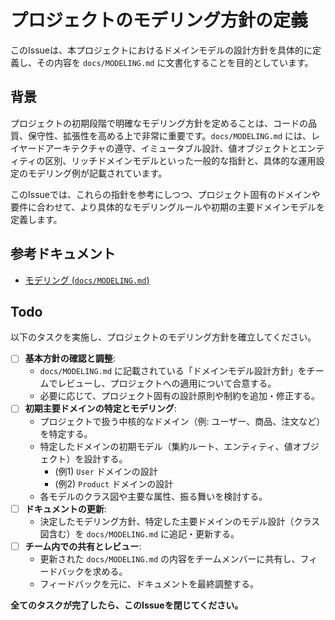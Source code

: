 # プロジェクトのモデリング方針の定義

このIssueは、本プロジェクトにおけるドメインモデルの設計方針を具体的に定義し、その内容を `docs/MODELING.md` に文書化することを目的としています。

## 背景

プロジェクトの初期段階で明確なモデリング方針を定めることは、コードの品質、保守性、拡張性を高める上で非常に重要です。`docs/MODELING.md` には、レイヤードアーキテクチャの遵守、イミュータブル設計、値オブジェクトとエンティティの区別、リッチドメインモデルといった一般的な指針と、具体的な運用設定のモデリング例が記載されています。

このIssueでは、これらの指針を参考にしつつ、プロジェクト固有のドメインや要件に合わせて、より具体的なモデリングルールや初期の主要ドメインモデルを定義します。

## 参考ドキュメント

- [モデリング (`docs/MODELING.md`)]

## Todo

以下のタスクを実施し、プロジェクトのモデリング方針を確立してください。

- [ ] **基本方針の確認と調整**:
  - `docs/MODELING.md` に記載されている「ドメインモデル設計方針」をチームでレビューし、プロジェクトへの適用について合意する。
  - 必要に応じて、プロジェクト固有の設計原則や制約を追加・修正する。
- [ ] **初期主要ドメインの特定とモデリング**:
  - プロジェクトで扱う中核的なドメイン（例: ユーザー、商品、注文など）を特定する。
  - 特定したドメインの初期モデル（集約ルート、エンティティ、値オブジェクト）を設計する。
    - (例1) `User` ドメインの設計
    - (例2) `Product` ドメインの設計
  - 各モデルのクラス図や主要な属性、振る舞いを検討する。
- [ ] **ドキュメントの更新**:
  - 決定したモデリング方針、特定した主要ドメインのモデル設計（クラス図含む）を `docs/MODELING.md` に追記・更新する。
- [ ] **チーム内での共有とレビュー**:
  - 更新された `docs/MODELING.md` の内容をチームメンバーに共有し、フィードバックを求める。
  - フィードバックを元に、ドキュメントを最終調整する。

**全てのタスクが完了したら、このIssueを閉じてください。**

<!-- Links -->

[モデリング (`docs/MODELING.md`)]: docs/MODELING.md
